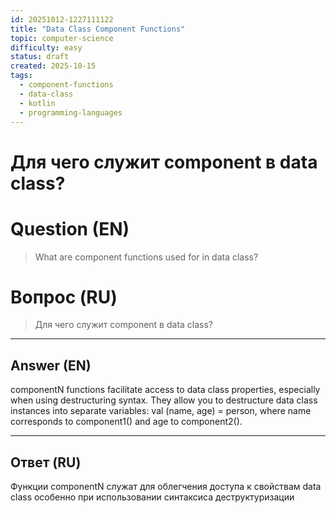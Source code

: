 ```yaml
---
id: 20251012-1227111122
title: "Data Class Component Functions"
topic: computer-science
difficulty: easy
status: draft
created: 2025-10-15
tags:
  - component-functions
  - data-class
  - kotlin
  - programming-languages
---
```

# Для чего служит component в data class?

# Question (EN)
> What are component functions used for in data class?

# Вопрос (RU)
> Для чего служит component в data class?

---

## Answer (EN)

componentN functions facilitate access to data class properties, especially when using destructuring syntax. They allow you to destructure data class instances into separate variables: val (name, age) = person, where name corresponds to component1() and age to component2().

---

## Ответ (RU)

Функции componentN служат для облегчения доступа к свойствам data class особенно при использовании синтаксиса деструктуризации

